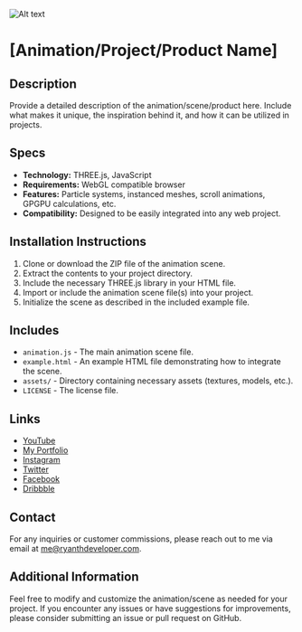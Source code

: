                                                       
![Alt text](https://ryanthedevloper-storage.nyc3.cdn.digitaloceanspaces.com/logo/logo.png?raw=true "Ryan The Developer Logo")

# [Animation/Project/Product Name]

## Description

Provide a detailed description of the animation/scene/product here. Include what makes it unique, the inspiration behind it, and how it can be utilized in projects.

## Specs

- **Technology:** THREE.js, JavaScript
- **Requirements:** WebGL compatible browser
- **Features:** Particle systems, instanced meshes, scroll animations, GPGPU calculations, etc.
- **Compatibility:** Designed to be easily integrated into any web project.

## Installation Instructions

1. Clone or download the ZIP file of the animation scene.
2. Extract the contents to your project directory.
3. Include the necessary THREE.js library in your HTML file.
4. Import or include the animation scene file(s) into your project.
5. Initialize the scene as described in the included example file.

## Includes

- `animation.js` - The main animation scene file.
- `example.html` - An example HTML file demonstrating how to integrate the scene.
- `assets/` - Directory containing necessary assets (textures, models, etc.).
- `LICENSE` - The license file.

## Links

- [YouTube](https://www.youtube.com/@ryanthedeveloper)
- [My Portfolio](https://www.ryanthedeveloper.com)
- [Instagram](https://www.instagram.com/ryan_the_developer/)
- [Twitter](https://twitter.com/ryan_the_dev)
- [Facebook](https://www.facebook.com/ryanthedeveloper)
- [Dribbble](https://dribbble.com/ryan_the_developer)

## Contact

For any inquiries or customer commissions, please reach out to me via email at [me@ryanthdeveloper.com](mailto:me@ryanthdeveloper.com).

## Additional Information

Feel free to modify and customize the animation/scene as needed for your project. If you encounter any issues or have suggestions for improvements, please consider submitting an issue or pull request on GitHub.
